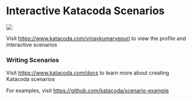 # Interactive Katacoda Scenarios

[![](http://shields.katacoda.com/katacoda/vinaykumarvepuri/count.svg)](https://www.katacoda.com/vinaykumarvepuri "Get your profile on Katacoda.com")

Visit https://www.katacoda.com/vinaykumarvepuri to view the profile and interactive scenarios

### Writing Scenarios
Visit https://www.katacoda.com/docs to learn more about creating Katacoda scenarios

For examples, visit https://github.com/katacoda/scenario-example
